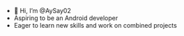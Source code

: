 - 👋 Hi, I’m @AySay02
- Aspiring to be an Android developer
- Eager to learn new skills and work on combined projects

